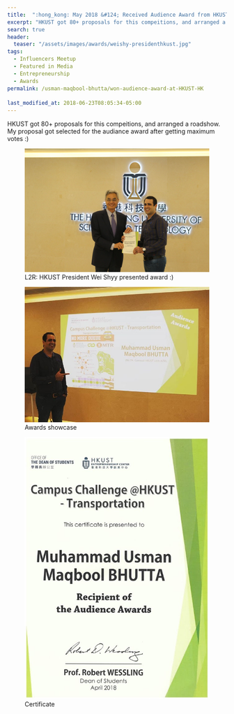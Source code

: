 ```yaml
---
title:  ":hong_kong: May 2018 &#124; Received Audience Award from HKUST President Wei Shyy in Campus Challenge @ HKUST Transportation"
excerpt: "HKUST got 80+ proposals for this compeitions, and arranged a roadshow. My proposal got selected for the audiance award after getting maximum votes :)"
search: true
header:
  teaser: "/assets/images/awards/weishy-presidenthkust.jpg"
tags: 
  - Influencers Meetup
  - Featured in Media
  - Entrepreneurship
  - Awards
permalink: /usman-maqbool-bhutta/won-audience-award-at-HKUST-HK

last_modified_at: 2018-06-23T08:05:34-05:00
---
```

HKUST got 80+ proposals for this compeitions, and arranged a roadshow. My proposal got selected for the audiance award after getting maximum votes :)

<figure>
    <a href="/assets/images/awards/weishy-presidenthkust.jpg"><img src="/assets/images/awards/weishy-presidenthkust.jpg"></a>
    <figcaption>L2R: HKUST President Wei Shyy presented award :)</figcaption>
</figure>

<figure>
    <a href="/assets/images/award-audience-18.jpg"><img src="/assets/images/award-audience-18.jpg"></a>
    <figcaption>Awards showcase</figcaption>
</figure>


<figure>
    <a href="/assets/images/awards/awardcampusust_001.jpg"><img src="/assets/images/awards/awardcampusust_001.jpg"></a>
    <figcaption>Certificate</figcaption>
</figure>
